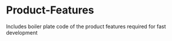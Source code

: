 # Product-Features
Includes boiler plate code of the product features required for fast development
